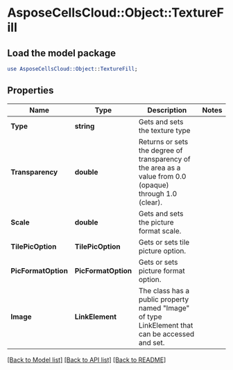 # AsposeCellsCloud::Object::TextureFill 

## Load the model package
```perl
use AsposeCellsCloud::Object::TextureFill;
```

## Properties
Name | Type | Description | Notes
------------ | ------------- | ------------- | -------------
**Type** | **string** | Gets and sets the texture type  |
**Transparency** | **double** | Returns or sets the degree of transparency of the area as a value from 0.0 (opaque) through 1.0 (clear).  |
**Scale** | **double** | Gets and sets the picture format scale.  |
**TilePicOption** | **TilePicOption** | Gets or sets tile picture option.  |
**PicFormatOption** | **PicFormatOption** | Gets or sets picture format option.  |
**Image** | **LinkElement** | The class has a public property named "Image" of type LinkElement that can be accessed and set. |  

[[Back to Model list]](../README.md#documentation-for-models) [[Back to API list]](../README.md#documentation-for-api-endpoints) [[Back to README]](../README.md)

